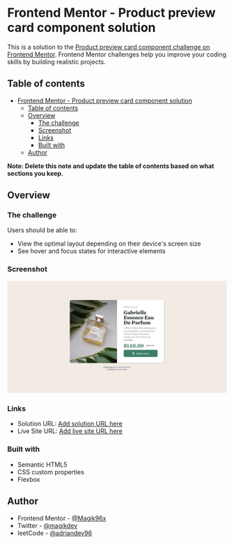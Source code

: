 # Frontend Mentor - Product preview card component solution

This is a solution to the [Product preview card component challenge on Frontend Mentor](https://www.frontendmentor.io/challenges/product-preview-card-component-GO7UmttRfa). Frontend Mentor challenges help you improve your coding skills by building realistic projects. 

## Table of contents

- [Frontend Mentor - Product preview card component solution](#frontend-mentor---product-preview-card-component-solution)
  - [Table of contents](#table-of-contents)
  - [Overview](#overview)
    - [The challenge](#the-challenge)
    - [Screenshot](#screenshot)
    - [Links](#links)
    - [Built with](#built-with)
  - [Author](#author)

**Note: Delete this note and update the table of contents based on what sections you keep.**

## Overview

### The challenge

Users should be able to:

- View the optimal layout depending on their device's screen size
- See hover and focus states for interactive elements

### Screenshot

![](./screenshot.jpeg)

### Links

- Solution URL: [Add solution URL here](https://www.frontendmentor.io/solutions/responsive-design-with-semantic-html-and-flexbox-css-0qFtGITUEX)
- Live Site URL: [Add live site URL here](https://product-preview-card-component-mu-gilt.vercel.app/)

### Built with

- Semantic HTML5
- CSS custom properties
- Flexbox

## Author

- Frontend Mentor - [@Magik96x](https://www.frontendmentor.io/profile/Magik96x)
- Twitter -         [@magikdev](https://www.twitter.com/magikdev)
- leetCode -        [@adriandev96](https://leetcode.com/adriandev96/)
